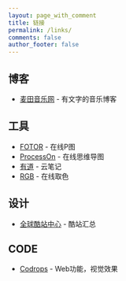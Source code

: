 ```yaml
---
layout: page_with_comment
title: 链接
permalink: /links/
comments: false
author_footer: false
---
```


## 博客 
* [麦田音乐网][] - 有文字的音乐博客

## 工具
* [FOTOR][] - 在线P图
* [ProcessOn][] - 在线思维导图
* [有道][] - 云笔记
* [RGB][] - 在线取色

## 设计
* [全球酷站中心][] - 酷站汇总

## CODE
* [Codrops][] - Web功能，视觉效果





[麦田音乐网]: http://www.mtyyw.com/

[FOTOR]: https://www.fotor.com.cn/app.html#/design
[ProcessOn]: https://www.processon.com/
[有道]: https://note.youdao.com/web/
[RGB]: http://link.fobshanghai.com/rgbcolor.htm

[全球酷站中心]: https://www.iiiimg.com/

[Codrops]: https://tympanus.net/codrops/